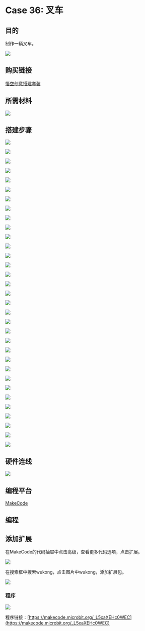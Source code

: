 ﻿# Case 36: 叉车
## 目的
制作一辆叉车。

![](https://wiki-media-ef.oss-cn-hongkong.aliyuncs.com//images/Wonder-Building-Kit-case-36-01.png)

## 购买链接

[悟空创意搭建套装](https://item.taobao.com/item.htm?id=649813731275&spm=2015.23436601.0.0)

## 所需材料

![](https://wiki-media-ef.oss-cn-hongkong.aliyuncs.com//images/Wonder-Building-Kit-step-case-36-01.png)

## 搭建步骤


![](https://wiki-media-ef.oss-cn-hongkong.aliyuncs.com//images/Wonder-Building-Kit-step-case-36-02.png)

![](https://wiki-media-ef.oss-cn-hongkong.aliyuncs.com//images/Wonder-Building-Kit-step-case-36-03.png)

![](https://wiki-media-ef.oss-cn-hongkong.aliyuncs.com//images/Wonder-Building-Kit-step-case-36-04.png)

![](https://wiki-media-ef.oss-cn-hongkong.aliyuncs.com//images/Wonder-Building-Kit-step-case-36-05.png)

![](https://wiki-media-ef.oss-cn-hongkong.aliyuncs.com//images/Wonder-Building-Kit-step-case-36-06.png)

![](https://wiki-media-ef.oss-cn-hongkong.aliyuncs.com//images/Wonder-Building-Kit-step-case-36-07.png)

![](https://wiki-media-ef.oss-cn-hongkong.aliyuncs.com//images/Wonder-Building-Kit-step-case-36-08.png)

![](https://wiki-media-ef.oss-cn-hongkong.aliyuncs.com//images/Wonder-Building-Kit-step-case-36-09.png)

![](https://wiki-media-ef.oss-cn-hongkong.aliyuncs.com//images/Wonder-Building-Kit-step-case-36-10.png)

![](https://wiki-media-ef.oss-cn-hongkong.aliyuncs.com//images/Wonder-Building-Kit-step-case-36-11.png)

![](https://wiki-media-ef.oss-cn-hongkong.aliyuncs.com//images/Wonder-Building-Kit-step-case-36-12.png)

![](https://wiki-media-ef.oss-cn-hongkong.aliyuncs.com//images/Wonder-Building-Kit-step-case-36-13.png)

![](https://wiki-media-ef.oss-cn-hongkong.aliyuncs.com//images/Wonder-Building-Kit-step-case-36-14.png)

![](https://wiki-media-ef.oss-cn-hongkong.aliyuncs.com//images/Wonder-Building-Kit-step-case-36-15.png)

![](https://wiki-media-ef.oss-cn-hongkong.aliyuncs.com//images/Wonder-Building-Kit-step-case-36-16.png)

![](https://wiki-media-ef.oss-cn-hongkong.aliyuncs.com//images/Wonder-Building-Kit-step-case-36-17.png)

![](https://wiki-media-ef.oss-cn-hongkong.aliyuncs.com//images/Wonder-Building-Kit-step-case-36-18.png)

![](https://wiki-media-ef.oss-cn-hongkong.aliyuncs.com//images/Wonder-Building-Kit-step-case-36-19.png)

![](https://wiki-media-ef.oss-cn-hongkong.aliyuncs.com//images/Wonder-Building-Kit-step-case-36-20.png)

![](https://wiki-media-ef.oss-cn-hongkong.aliyuncs.com//images/Wonder-Building-Kit-step-case-36-21.png)

![](https://wiki-media-ef.oss-cn-hongkong.aliyuncs.com//images/Wonder-Building-Kit-step-case-36-22.png)

![](https://wiki-media-ef.oss-cn-hongkong.aliyuncs.com//images/Wonder-Building-Kit-step-case-36-23.png)

![](https://wiki-media-ef.oss-cn-hongkong.aliyuncs.com//images/Wonder-Building-Kit-step-case-36-24.png)

![](https://wiki-media-ef.oss-cn-hongkong.aliyuncs.com//images/Wonder-Building-Kit-step-case-36-25.png)

![](https://wiki-media-ef.oss-cn-hongkong.aliyuncs.com//images/Wonder-Building-Kit-step-case-36-26.png)

![](https://wiki-media-ef.oss-cn-hongkong.aliyuncs.com//images/Wonder-Building-Kit-step-case-36-27.png)

![](https://wiki-media-ef.oss-cn-hongkong.aliyuncs.com//images/Wonder-Building-Kit-step-case-36-28.png)

![](https://wiki-media-ef.oss-cn-hongkong.aliyuncs.com//images/Wonder-Building-Kit-step-case-36-29.png)

![](https://wiki-media-ef.oss-cn-hongkong.aliyuncs.com//images/Wonder-Building-Kit-step-case-36-30.png)

![](https://wiki-media-ef.oss-cn-hongkong.aliyuncs.com//images/Wonder-Building-Kit-step-case-36-31.png)

![](https://wiki-media-ef.oss-cn-hongkong.aliyuncs.com//images/Wonder-Building-Kit-step-case-36-32.png)

![](https://wiki-media-ef.oss-cn-hongkong.aliyuncs.com//images/Wonder-Building-Kit-step-case-36-33.png)

![](https://wiki-media-ef.oss-cn-hongkong.aliyuncs.com//images/Wonder-Building-Kit-step-case-36-34.png)



## 硬件连线

![](https://wiki-media-ef.oss-cn-hongkong.aliyuncs.com//images/Wonder-Building-Kit-case-36-03.png)


## 编程平台

[MakeCode](https://makecode.microbit.org/)

## 编程
## 添加扩展
在MakeCode的代码抽屉中点击高级，查看更多代码选项，点击扩展。

![](https://wiki-media-ef.oss-cn-hongkong.aliyuncs.com//images/Wonder-Building-Kit-case-21-02.png)

在搜索框中搜索wukong，点击图片中wukong，添加扩展包。

![](https://wiki-media-ef.oss-cn-hongkong.aliyuncs.com//images/Wonder-Building-Kit-case-21-03.png)





### 程序

![](https://wiki-media-ef.oss-cn-hongkong.aliyuncs.com//images/Wonder-Building-Kit-case-36-04.png)

程序链接：[https://makecode.microbit.org/_L5xaXEHc0WEC](https://makecode.microbit.org/_L5xaXEHc0WEC)
